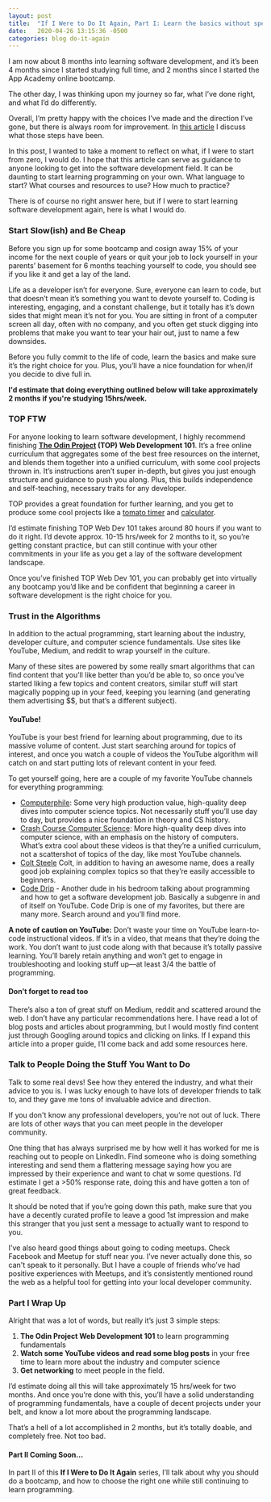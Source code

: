```yaml
---
layout: post
title:  "If I Were to Do It Again, Part I: Learn the basics without spending a dime"
date:   2020-04-26 13:15:36 -0500
categories: blog do-it-again
---
```

I am now about 8 months into learning software development, and it’s been 4 months since I started studying full time, and 2 months since I started the App Academy online bootcamp. 
 
The other day, I was thinking upon my journey so far, what I’ve done right, and what I’d do differently. 
 
Overall, I’m pretty happy with the choices I’ve made and the direction I’ve gone, but there is always room for improvement. In [this article](/#) I discuss what those steps have been. 
 
In this post, I wanted to take a moment to reflect on what, if I were to start from zero, I would do. I hope that this article can serve as guidance to anyone looking to get into the software development field. It can be daunting to start learning programming on your own. What language to start? What courses and resources to use? How much to practice?
 
There is of course no right answer here, but if I were to start learning software development again, here is what I would do. 
 
### Start Slow(ish) and Be Cheap 
Before you sign up for some bootcamp and cosign away 15% of your income for the next couple of years or quit your job to lock yourself in your parents’ basement for 6 months teaching yourself to code, you should see if you like it and get a lay of the land. 
 
Life as a developer isn’t for everyone. Sure, everyone can learn to code, but that doesn’t mean it’s something you want to devote yourself to. Coding is interesting, engaging, and a constant challenge, but it totally has it’s down sides that might mean it’s not for you. You are sitting in front of a computer screen all day, often with no company, and you often get stuck digging into problems that make you want to tear your hair out, just to name a few downsides. 
 
Before you fully commit to the life of code, learn the basics and make sure it’s the right choice for you. Plus, you’ll have a nice foundation for when/if you decide to dive full in.

**I'd estimate that doing everything outlined below will take approximately 2 months if you're studying 15hrs/week.**
 
### TOP FTW 
For anyone looking to learn software development, I highly recommend finishing **[The Odin Project](https://theodinproject.com) (TOP) Web Development 101**. It’s a free online curriculum that aggregates some of the best free resources on the internet, and blends them together into a unified curriculum, with some cool projects thrown in. It’s instructions aren’t super in-depth, but gives you just enough structure and guidance to push you along. Plus, this builds independence and self-teaching, necessary traits for any developer.
 
TOP provides a great foundation for further learning, and you get to produce some cool projects like a [tomato timer](https://bpmutter.github.io/tomato-timer/) and [calculator](https://bpmutter.github.io/calculator/).
 
I’d estimate finishing TOP Web Dev 101 takes around 80 hours if you want to do it right. I’d devote approx. 10-15 hrs/week for 2 months to it, so you’re getting constant practice, but can still continue with your other commitments in your life as you get a lay of the software development landscape. 
 
Once you’ve finished TOP Web Dev 101, you can probably get into virtually any bootcamp you’d like and be confident that beginning a career in software development is the right choice for you.
 
### Trust in the Algorithms
In addition to the actual programming, start learning about the industry, developer culture, and computer science fundamentals. Use sites like YouTube, Medium, and reddit to wrap yourself in the culture.
 
Many of these sites are powered by some really smart algorithms that can find content that you’ll like better than you’d be able to, so once you’ve started liking a few topics and content creators, similar stuff will start magically popping up in your feed, keeping you learning (and generating them advertising $$, but that’s a different subject). 
 
#### YouTube!
YouTube is your best friend for learning about programming, due to its massive volume of content. Just start searching around for topics of interest, and once you watch a couple of videos the YouTube algorithm will catch on and start putting lots of relevant content in your feed. 
 
To get yourself going, here are a couple of my favorite YouTube channels for everything programming:
- [Computerphile](https://www.youtube.com/channel/UC9-y-6csu5WGm29I7JiwpnA): Some very high production value, high-quality deep dives into computer science topics. Not necessarily stuff you’ll use day to day, but provides a nice foundation in theory and CS history. 
- [Crash Course Computer Science](https://www.youtube.com/watch?v=O5nskjZ_GoI&list=PL8dPuuaLjXtNlUrzyH5r6jN9ulIgZBpdo&index=2): More high-quality deep dives into computer science, with an emphasis on the history of computers. What’s extra cool about these videos is that they’re a unified curriculum, not a scattershot of topics of the day, like most YouTube channels.
- [Colt Steele](https://www.youtube.com/channel/UCrqAGUPPMOdo0jfQ6grikZw) Colt, in addition to having an awesome name, does a really good job explaining complex topics so that they’re easily accessible to beginners. 
- [Code Drip](https://www.youtube.com/channel/UCRLEADhMcb8WUdnQ5_Alk7g) - Another dude in his bedroom talking about programming and how to get a software development job. Basically a subgenre in and of itself on YouTube. Code Drip is one of my favorites, but there are many more. Search around and you’ll find more. 
 
**A note of caution on YouTube:** Don’t waste your time on YouTube learn-to-code instructional videos. If it’s in a video, that means that they’re doing the work. You don’t want to just code along with that because it’s totally passive learning. You’ll barely retain anything and won’t get to engage in troubleshooting and looking stuff up—at least 3/4 the battle of programming. 
 
#### Don’t forget to read too 
There’s also a ton of great stuff on Medium, reddit and scattered around the web. I don’t have any particular recommendations here. I have read a lot of blog posts and articles about programming, but I would mostly find content just through Googling around topics and clicking on links. If I expand this article into a proper guide, I’ll come back and add some resources here. 
 
### Talk to People Doing the Stuff You Want to Do
 Talk to some real devs! See how they entered the industry, and what their advice to you is. I was lucky enough to have lots of developer friends to talk to, and they gave me tons of invaluable advice and direction.
 
If you don't know any professional developers, you’re not out of luck. There are lots of other ways that you can meet people in the developer community.
 
One thing that has always surprised me by how well it has worked for me is reaching out to people on LinkedIn. Find someone who is doing something interesting and send them a flattering message saying how you are impressed by their experience and want to chat w some questions. I’d estimate I get a >50% response rate, doing this and have gotten a ton of great feedback. 
 
It should be noted that if you’re going down this path, make sure that you have a decently curated profile to leave a good 1st impression and make this stranger that you just sent a message to actually want to respond to you. 
 
I've also heard good things about going to coding meetups. Check Facebook and Meetup for stuff near you. I’ve never actually done this, so can't speak to it personally. But I have a couple of friends who’ve had positive experiences with Meetups, and it’s consistently mentioned round the web as a helpful tool for getting into your local developer community.
 
### Part I Wrap Up
Alright that was a lot of words, but really it’s just 3 simple steps:
1. **The Odin Project Web Development 101** to learn programming fundamentals
2. **Watch some YouTube videos and read some blog posts** in your free time to learn more about the industry and computer science
3. **Get networking** to meet people in the field.
 
I’d estimate doing all this will take approximately 15 hrs/week for two months. And once you’re done with this, you’ll have a solid understanding of programming fundamentals, have a couple of decent projects under your belt, and know a lot more about the programming landscape. 
 
That’s a hell of a lot accomplished in 2 months, but it’s totally doable, and completely free. Not too bad. 
 
#### Part II Coming Soon...
In part II of this **If I Were to Do It Again** series, I’ll talk about why you should do a bootcamp, and how to choose the right one while still continuing to learn programming.
